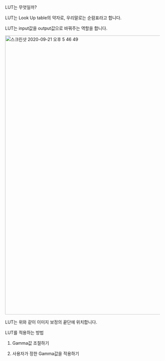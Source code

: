 LUT는 무엇일까?

LUT는 Look Up table의 약자로, 우리말로는 순람표라고 합니다.

LUT는 input값을 output값으로 바꿔주는 역할을 합니다.

<img width="904" alt="스크린샷 2020-09-21 오후 5 46 49" src="https://user-images.githubusercontent.com/34304514/93747947-6f0e6480-fc32-11ea-9e14-1d51104a5a24.png">

LUT는 위와 같이 이미지 보정의 끝단에 위치합니다.


LUT를 적용하는 방법

1. Gamma값 조절하기

2. 사용자가 정한 Gamma값을 적용하기 
